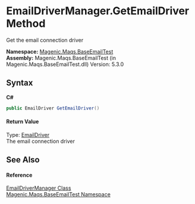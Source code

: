 # EmailDriverManager.GetEmailDriver Method 
 

Get the email connection driver

**Namespace:**&nbsp;<a href="MAQS_5/Email_AUTOGENERATED/Magenic-Maqs-BaseEmailTest_Namespace">Magenic.Maqs.BaseEmailTest</a><br />**Assembly:**&nbsp;Magenic.Maqs.BaseEmailTest (in Magenic.Maqs.BaseEmailTest.dll) Version: 5.3.0

## Syntax

**C#**<br />
``` C#
public EmailDriver GetEmailDriver()
```


#### Return Value
Type: <a href="MAQS_5/Email_AUTOGENERATED/EmailDriver_Class">EmailDriver</a><br />The email connection driver

## See Also


#### Reference
<a href="MAQS_5/Email_AUTOGENERATED/EmailDriverManager_Class">EmailDriverManager Class</a><br /><a href="MAQS_5/Email_AUTOGENERATED/Magenic-Maqs-BaseEmailTest_Namespace">Magenic.Maqs.BaseEmailTest Namespace</a><br />